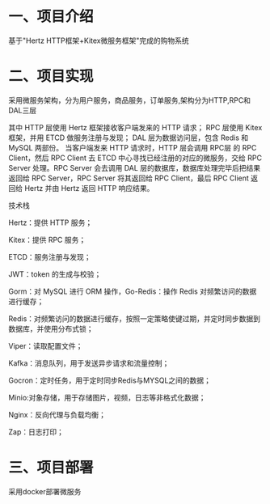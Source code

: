 # 一、项目介绍
 基于"Hertz HTTP框架+Kitex微服务框架"完成的购物系统
 # 二、项目实现
采用微服务架构，分为用户服务，商品服务，订单服务,架构分为HTTP,RPC和DAL三层

其中 HTTP 层使用 Hertz 框架接收客户端发来的 HTTP 请求；
RPC 层使用 Kitex 框架，并用 ETCD 做服务注册与发现；
DAL 层为数据访问层，包含 Redis 和 MySQL 两部份。
当客户端发来 HTTP 请求时，HTTP 层会调用 RPC层 的 RPC Client，然后 RPC Client 去 ETCD 中心寻找已经注册的对应的微服务，交给 RPC Server 处理。RPC Server 会去调用 DAL 层的数据库，数据库处理完毕后把结果返回给 RPC Server，RPC Server 将其返回给 RPC Client，最后 RPC Client 返回给 Hertz 并由 Hertz 返回 HTTP 响应结果。

技术栈

Hertz：提供 HTTP 服务；

Kitex：提供 RPC 服务；

ETCD：服务注册与发现；

JWT：token 的生成与校验；

Gorm：对 MySQL 进行 ORM 操作，Go-Redis：操作 Redis 对频繁访问的数据进行缓存；

Redis：对频繁访问的数据进行缓存，按照一定策略使键过期，并定时同步数据到数据库，并使用分布式锁；

Viper：读取配置文件；

Kafka：消息队列，用于发送异步请求和流量控制；

Gocron：定时任务，用于定时同步Redis与MYSQL之间的数据；

Minio:对象存储，用于存储图片，视频，日志等非格式化数据；

Nginx：反向代理与负载均衡；

Zap：日志打印；

# 三、项目部署
采用docker部署微服务
